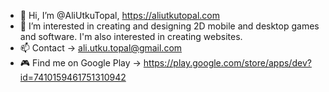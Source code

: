 - 👋 Hi, I’m @AliUtkuTopal, https://aliutkutopal.com
- 👀 I’m interested in creating and designing 2D mobile and desktop games and software. I'm also interested in creating websites.
- 📫 Contact -> ali.utku.topal@gmail.com
- :video_game: Find me on Google Play -> https://play.google.com/store/apps/dev?id=7410159461751310942
